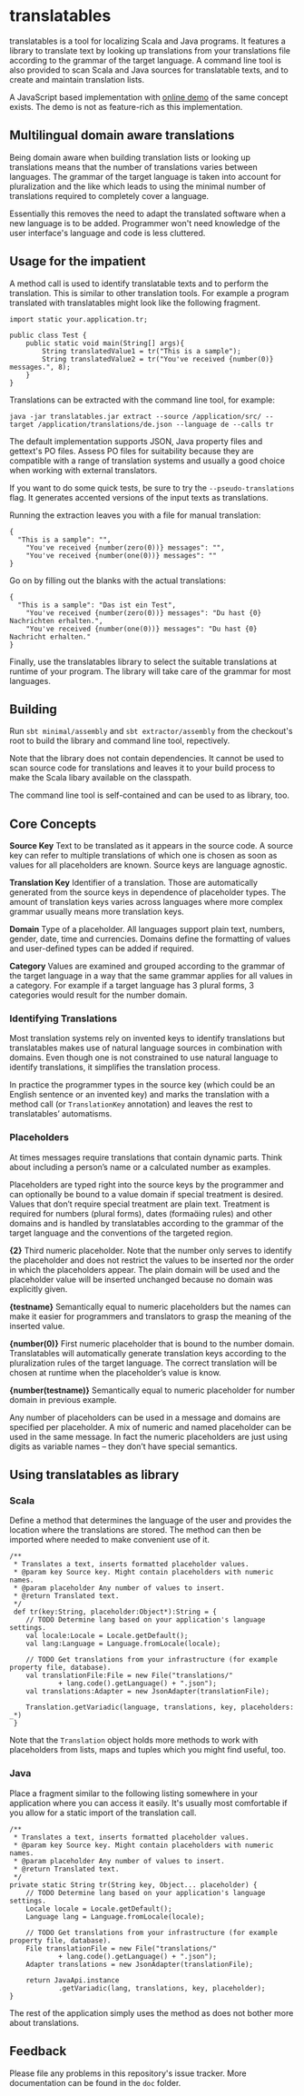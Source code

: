 translatables
=============

translatables is a tool for localizing Scala and Java programs. It features a library to translate text by looking up translations from your translations file according to the grammar of the target language. A command line tool is also provided to scan Scala and Java sources for translatable texts, and to create and maintain translation lists.

A JavaScript based implementation with [online demo](http://augustuskling.github.io/translatables-js/) of the same concept exists. The demo is not as feature-rich as this implementation.

Multilingual domain aware translations
--------------------------------------

Being domain aware when building translation lists or looking up translations means that the number of translations varies between languages. The grammar of the target language is taken into account for pluralization and the like which leads to using the minimal number of translations required to completely cover a language.

Essentially this removes the need to adapt the translated software when a new language is to be added. Programmer won't need knowledge of the user interface's language and code is less cluttered.

Usage for the impatient
-----------------------

A method call is used to identify translatable texts and to perform the translation. This is similar to other translation tools. For example a program translated with translatables might look like the following fragment.

```
import static your.application.tr;

public class Test {
	public static void main(String[] args){
		String translatedValue1 = tr("This is a sample");
		String translatedValue2 = tr("You've received {number(0)} messages.", 8);
	}
}

```

Translations can be extracted with the command line tool, for example:
```
java -jar translatables.jar extract --source /application/src/ --target /application/translations/de.json --language de --calls tr
```
The default implementation supports JSON, Java property files and gettext's PO files. Assess PO files for suitability because they are compatible with a range of translation systems and usually a good choice when working with external translators.

If you want to do some quick tests, be sure to try the `--pseudo-translations` flag. It generates accented versions of the input texts as translations.

Running the extraction leaves you with a file for manual translation:
```
{
  "This is a sample": "",
	"You've received {number(zero(0))} messages": "",
	"You've received {number(one(0))} messages": ""
}
```
Go on by filling out the blanks with the actual translations:
```
{
  "This is a sample": "Das ist ein Test",
	"You've received {number(zero(0))} messages": "Du hast {0} Nachrichten erhalten.",
	"You've received {number(one(0))} messages": "Du hast {0} Nachricht erhalten."
}
```
Finally, use the translatables library to select the suitable translations at runtime of your program. The library will take care of the grammar for most languages.

Building
--------
Run `sbt minimal/assembly` and `sbt extractor/assembly` from the checkout's root to build the library and command line tool, repectively.

Note that the library does not contain dependencies. It cannot be used to scan source code for translations and leaves it to your build process to make the Scala libary available on the classpath.

The command line tool is self-contained and can be used to as library, too.

Core Concepts
-------------

**Source Key** Text to be translated as it appears in the source code. A source key can refer to multiple translations of which one is chosen as soon as values for all placeholders are known. Source keys are language agnostic.

**Translation Key** Identifier of a translation. Those are automatically generated from the source keys in dependence of placeholder types. The amount of translation keys varies across languages where more complex grammar usually means more translation keys.

**Domain** Type of a placeholder. All languages support plain text, numbers, gender, date, time and currencies. Domains define the formatting of values and user-defined types can be added if required.

**Category** Values are examined and grouped according to the grammar of the target language in a way that the same grammar applies for all values in a category. For example if a target language has 3 plural forms, 3 categories would result for the number domain.

###  Identifying Translations

Most translation systems rely on invented keys to identify translations but translatables makes use of natural language sources in combination with domains. Even though one is not constrained to use natural language to identify translations, it simplifies the translation process.

In practice the programmer types in the source key (which could be an English sentence or an invented key) and marks the translation with a method call (or `TranslationKey` annotation) and leaves the rest to translatables’ automatisms.

### Placeholders

At times messages require translations that contain dynamic parts. Think about including a person’s name or a calculated number as examples.

Placeholders are typed right into the source keys by the programmer and can optionally be bound to a value domain if special treatment is desired. Values that don’t require special treatment are plain text. Treatment is required for numbers (plural forms), dates (formaing rules) and other domains and is handled by translatables according to the grammar of the target language and the conventions of the targeted region.

**{2}**  Third numeric placeholder. Note that the number only serves to identify the placeholder and does not restrict the values to be inserted nor the order in which the placeholders appear. The plain domain will be used and the placeholder value will be inserted unchanged because no domain was explicitly given.

**{testname}** Semantically equal to numeric placeholders but the names can make it easier for programmers and translators to grasp the meaning of the inserted value.

**{number(0)}** First numeric placeholder that is bound to the number domain. Translatables will automatically generate translation keys according to the pluralization rules of the target language. The correct translation will be chosen at runtime when the placeholder’s value is know.

**{number(testname)}** Semantically equal to numeric placeholder for number domain in previous example.

Any number of placeholders can be used in a message and domains are specified per placeholder. A mix of numeric and named placeholder can be used in the same message. In fact the numeric placeholders are just using digits as variable names – they don’t have special semantics.

Using translatables as library
------------------------------

### Scala

Define a method that determines the language of the user and provides the location where the translations are stored. The method can then be imported where needed to make convenient use of it.

```
/**
 * Translates a text, inserts formatted placeholder values.
 * @param key Source key. Might contain placeholders with numeric names.
 * @param placeholder Any number of values to insert.
 * @return Translated text.
 */
 def tr(key:String, placeholder:Object*):String = {
	// TODO Determine lang based on your application's language settings.
	val locale:Locale = Locale.getDefault();
	val lang:Language = Language.fromLocale(locale);

	// TODO Get translations from your infrastructure (for example property file, database).
	val translationFile:File = new File("translations/"
			+ lang.code().getLanguage() + ".json");
	val translations:Adapter = new JsonAdapter(translationFile);
	
	Translation.getVariadic(language, translations, key, placeholders: _*)
 }
```

Note that the `Translation` object holds more methods to work with placeholders from lists, maps and tuples which you might find useful, too.

### Java

Place a fragment similar to the following listing somewhere in your application where you can access it easily. It's usually most comfortable if you allow for a static import of the translation call.

```
/**
 * Translates a text, inserts formatted placeholder values.
 * @param key Source key. Might contain placeholders with numeric names.
 * @param placeholder Any number of values to insert.
 * @return Translated text.
 */
private static String tr(String key, Object... placeholder) {
	// TODO Determine lang based on your application's language settings.
	Locale locale = Locale.getDefault();
	Language lang = Language.fromLocale(locale);

	// TODO Get translations from your infrastructure (for example property file, database).
	File translationFile = new File("translations/"
			+ lang.code().getLanguage() + ".json");
	Adapter translations = new JsonAdapter(translationFile);

	return JavaApi.instance
			.getVariadic(lang, translations, key, placeholder);
}
```

The rest of the application simply uses the method as does not bother more about translations.

Feedback
--------

Please file any problems in this repository's issue tracker. More documentation can be found in the `doc` folder.
